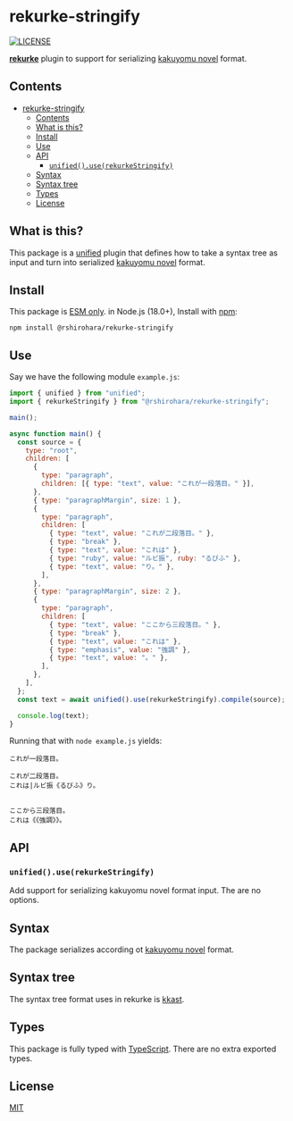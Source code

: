 # rekurke-stringify

[![LICENSE][license-badge]][license]

[**rekurke**][rekurke] plugin to support for serializing
[kakuyomu novel][kakuyomu-novel] format.

## Contents

- [rekurke-stringify](#rekurke-stringify)
  - [Contents](#contents)
  - [What is this?](#what-is-this)
  - [Install](#install)
  - [Use](#use)
  - [API](#api)
    - [`unified().use(rekurkeStringify)`](#unifieduserekurkestringify)
  - [Syntax](#syntax)
  - [Syntax tree](#syntax-tree)
  - [Types](#types)
  - [License](#license)

## What is this?

This package is a [unified][] plugin that defines how to take a syntax tree as input and turn into serialized [kakuyomu novel][kakuyomu-novel] format.

## Install

This package is [ESM only](https://gist.github.com/sindresorhus/a39789f98801d908bbc7ff3ecc99d99c).
in Node.js (18.0+), Install with [npm][]:

```shell
npm install @rshirohara/rekurke-stringify
```

## Use

Say we have the following module `example.js`:

```js
import { unified } from "unified";
import { rekurkeStringify } from "@rshirohara/rekurke-stringify";

main();

async function main() {
  const source = {
    type: "root",
    children: [
      {
        type: "paragraph",
        children: [{ type: "text", value: "これが一段落目。" }],
      },
      { type: "paragraphMargin", size: 1 },
      {
        type: "paragraph",
        children: [
          { type: "text", value: "これが二段落目。" },
          { type: "break" },
          { type: "text", value: "これは" },
          { type: "ruby", value: "ルビ振", ruby: "るびふ" },
          { type: "text", value: "り。" },
        ],
      },
      { type: "paragraphMargin", size: 2 },
      {
        type: "paragraph",
        children: [
          { type: "text", value: "ここから三段落目。" },
          { type: "break" },
          { type: "text", value: "これは" },
          { type: "emphasis", value: "強調" },
          { type: "text", value: "。" },
        ],
      },
    ],
  };
  const text = await unified().use(rekurkeStringify).compile(source);

  console.log(text);
}
```

Running that with `node example.js` yields:

```text
これが一段落目。

これが二段落目。
これは|ルビ振《るびふ》り。


ここから三段落目。
これは《《強調》》。
```

## API

### `unified().use(rekurkeStringify)`

Add support for serializing kakuyomu novel format input.
The are no options.

## Syntax

The package serializes according ot [kakuyomu novel][kakuyomu-novel] format.

## Syntax tree

The syntax tree format uses in rekurke is [kkast][].

## Types

This package is fully typed with [TypeScript][].
There are no extra exported types.

## License

[MIT][License]

<!-- Link definitions -->

[kakuyomu-novel]: https://kakuyomu.jp
[kkast]: ../kkast
[license-badge]: https://img.shields.io/github/license/RShirohara/unified-webnovel
[license]: ./LICENSE.md
[npm]: https://docs.npmjs.com/cli/install
[rekurke]: ../rekurke
[typescript]: https://www.typescriptlang.org
[unified]: https://github.com/unifiedjs/unified
